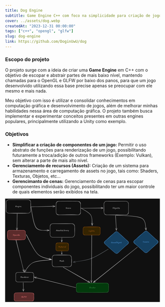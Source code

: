 ```yaml
---
title: Dog Engine
subtitle: Game Engine C++ com foco na simplicidade para criação de jogos
cover: ../assets/dog.webp
createdAt: "2023-12-31 00:00:00"
tags: ["c++", "opengl", "glfw"]
slug: dog-engine
link: https://github.com/DoginUwU/dog
---
```


### Escopo do projeto

O projeto surge com a ideia de criar uma **Game Engine** em C++ com o objetivo de escopar e abstrair partes de mais baixo nível, mantendo chamadas para o OpenGL e GLFW por baixo dos panos, para que um jogo desenvolvido utilizando essa base precise apenas se preocupar com ele mesmo e mais nada.

Meu objetivo com isso é utilizar e consolidar conhecimentos em computação gráfica e desenvolvimento de jogos, além de melhorar minhas habilidades nessa área de computação gráfica. O projeto também busca implementar e experimentar conceitos presentes em outras engines populares, principalmente utilizando a Unity como exemplo.

### Objetivos

- **Simplificar a criação de componentes de um jogo:** Permitir o uso abstrato de funções para renderização de um jogo, possibilitando futuramente a troca/adição de outros frameworks (Exemplo: Vulkan), sem alterar a parte de mais alto nível.
- **Gerenciamento de recursos (Assets):** Criação de um sistema para armazenamento e carregamento de assets no jogo, tais como: Shaders, Texturas, Objetos, etc...
- **Gerencimanto de cenas:** Gerenciamento de cenas para escopar componentes individuais do jogo, possibilitando ter um maior controle de quais elementos serão exibidos na tela.

![Arquitetura do Dog Engine atualmente](../assets/dog-arch1.webp)
